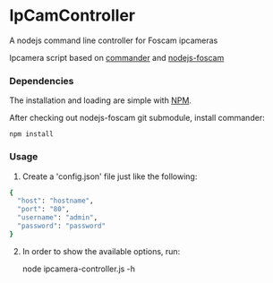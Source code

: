 IpCamController
===============

A nodejs command line controller for Foscam ipcameras

Ipcamera script based on [commander](https://github.com/visionmedia/commander.js) and [nodejs-foscam](https://github.com/fvdm/nodejs-foscam)

### Dependencies

The installation and loading are simple with [NPM](https://npmjs.org/).

After checking out nodejs-foscam git submodule, install commander:

	npm install


### Usage

1. Create a 'config.json' file just like the following:

```sh
{
  "host": "hostname",
  "port": "80",
  "username": "admin",
  "password": "password"
}
```

2. In order to show the available options, run:

	node ipcamera-controller.js -h

